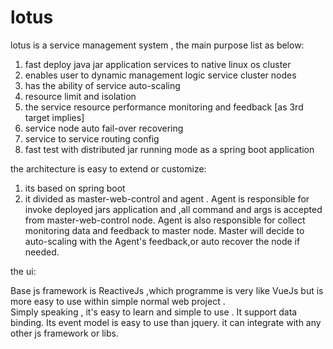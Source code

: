 # lotus
   lotus is a service management system , the main purpose list as below:
   1. fast deploy java jar application services to native linux os cluster
   2. enables user to dynamic management logic service cluster nodes
   3. has the ability of service auto-scaling
   4. resource limit and isolation
   5. the service resource performance monitoring and feedback [as 3rd target implies]
   6. service node auto fail-over recovering
   7. service to service routing config
   8. fast test with distributed jar running mode as a spring boot application
   
   the architecture is easy to extend or customize:
   1. its based on spring boot
   2. it divided as master-web-control and agent . Agent is responsible for invoke deployed jars
      application and ,all command and args is accepted from master-web-control node.
      Agent is also responsible for collect monitoring data and feedback to master node.
      Master will decide to auto-scaling with the Agent's feedback,or auto recover the node
      if needed.
   
   the ui:
        
   Base js framework is ReactiveJs ,which programme is very like VueJs but is more easy
   to use within simple normal web project .  
   Simply speaking , it's easy to learn and simple to use . It support data binding.
   Its event model is easy to use than jquery.
   it can integrate with any other js framework or libs.
   
